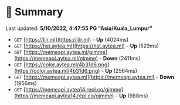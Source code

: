 # 📖 Summary
Last updated: **5/10/2022, 4:47:55 PG "Asia/Kuala_Lumpur"**

- `GET` [https://lilr.ml](https://lilr.ml) - **Up** (4024ms)
- `GET` [https://hst.aytea.ml](https://hst.aytea.ml) - **Up** (529ms)
- `GET` [https://memeapi.aytea.ml/gimme](https://memeapi.aytea.ml/gimme) - **Down** (2411ms)
- `GET` [https://color.aytea.ml/4b31d6.png](https://color.aytea.ml/4b31d6.png) - **Up** (2564ms)
- `GET` [https://memeapi.aytea.ml](https://memeapi.aytea.ml) - **Down** (1956ms)
- `GET` [https://memeapi.aytea14.repl.co/gimme](https://memeapi.aytea14.repl.co/gimme) - **Up** (988ms)
